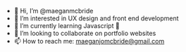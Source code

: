 - 👋 Hi, I’m @maeganmcbride
- 👀 I’m interested in UX design and front end development
- 🌱 I’m currently learning Javascript 🤠
- 💞️ I’m looking to collaborate on portfolio websites
- 📫 How to reach me: maeganjomcbride@gmail.com

<!---
maeganmcbride/maeganmcbride is a ✨ special ✨ repository because its `README.md` (this file) appears on your GitHub profile.
You can click the Preview link to take a look at your changes.
--->
